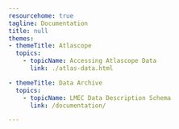 ```yaml
---
resourcehome: true
tagline: Documentation
title: null
themes:
- themeTitle: Atlascope 
  topics: 
    - topicName: Accessing Atlascope Data
      link: ./atlas-data.html

- themeTitle: Data Archive
  topics: 
    - topicName: LMEC Data Description Schema
      link: /documentation/

---
```

